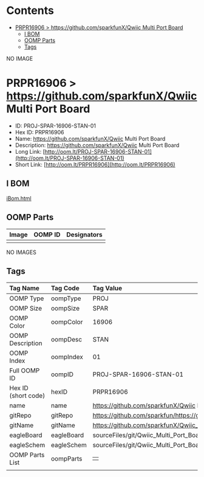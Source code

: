 



Contents
========

* [PRPR16906 > https://github.com/sparkfunX/Qwiic Multi Port Board](#prpr16906--httpsgithubcomsparkfunxqwiic-multi-port-board)
	* [I BOM](#i-bom)
	* [OOMP Parts](#oomp-parts)
	* [Tags](#tags)
  
NO IMAGE  
# PRPR16906 > https://github.com/sparkfunX/Qwiic Multi Port Board

- ID: PROJ-SPAR-16906-STAN-01
- Hex ID: PRPR16906
- Name: https://github.com/sparkfunX/Qwiic Multi Port Board
- Description: https://github.com/sparkfunX/Qwiic Multi Port Board
- Long Link: [http://oom.lt/PROJ-SPAR-16906-STAN-01](http://oom.lt/PROJ-SPAR-16906-STAN-01)
- Short Link: [http://oom.lt/PRPR16906](http://oom.lt/PRPR16906)

## I BOM
  
[iBom.html](https://htmlpreview.github.io/?https://github.com/oomlout/oomlout_OOMP_projects/blob/main/PROJ/SPAR/16906/STAN/01ibom.html)
## OOMP Parts
  

|Image|OOMP ID|Designators|
| :--- | :--- | :--- |
||||
  
NO IMAGES  
## Tags
  

|Tag Name|Tag Code|Tag Value|
| :--- | :--- | :--- |
|OOMP Type|oompType|PROJ|
|OOMP Size|oompSize|SPAR|
|OOMP Color|oompColor|16906|
|OOMP Description|oompDesc|STAN|
|OOMP Index|oompIndex|01|
|Full OOMP ID|oompID|PROJ-SPAR-16906-STAN-01|
|Hex ID (short code)|hexID|PRPR16906|
|name|name|https://github.com/sparkfunX/Qwiic Multi Port Board|
|gitRepo|gitRepo|https://github.com/sparkfun/https://github.com/sparkfunX/Qwiic_Multi_Port_Board|
|gitName|gitName|https://github.com/sparkfunX/Qwiic_Multi_Port_Board|
|eagleBoard|eagleBoard|sourceFiles/git/Qwiic_Multi_Port_Board/Qwiic_Multi_Port_Board/Qwiic_Multi_Port_Board.brd|
|eagleSchem|eagleSchem|sourceFiles/git/Qwiic_Multi_Port_Board/Qwiic_Multi_Port_Board/Qwiic_Multi_Port_Board.sch|
|OOMP Parts List|oompParts|<table><tr><td></td></tr></table>|
||||
